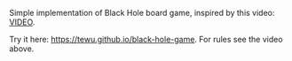 Simple implementation of Black Hole board game, inspired by this video: [VIDEO][1].

Try it here: https://tewu.github.io/black-hole-game. For rules see the video above.

[1]: https://www.youtube.com/watch?v=zMLE7a3faI4
